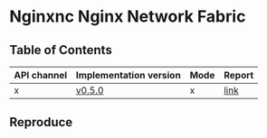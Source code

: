 # Nginxnc Nginx Network Fabric

## Table of Contents

|API channel|Implementation version|Mode|Report|
|-----------|----------------------|----|------|
|x|[v0.5.0](https://github.com/nginxinc/nginx-gateway-fabric/releases/tag/v0.5.0)|x|[link](./v1.1.0-report.yaml)|

## Reproduce
